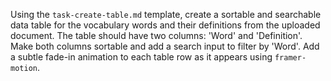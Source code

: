 Using the `task-create-table.md` template, create a sortable and searchable data table for the vocabulary words and their definitions from the uploaded document. The table should have two columns: 'Word' and 'Definition'. Make both columns sortable and add a search input to filter by 'Word'. Add a subtle fade-in animation to each table row as it appears using `framer-motion`.